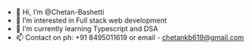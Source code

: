 - 👋 Hi, I’m @Chetan-Bashetti
- 👀 I’m interested in Full stack web development 
- 🌱 I’m currently learning Typescript and DSA
- 📫 Contact on ph: +91 8495011619 or email - chetankb619@gmail.com

<!---
Chetan-Bashetti/Chetan-Bashetti is a ✨ special ✨ repository because its `README.md` (this file) appears on your GitHub profile.
You can click the Preview link to take a look at your changes.
--->
